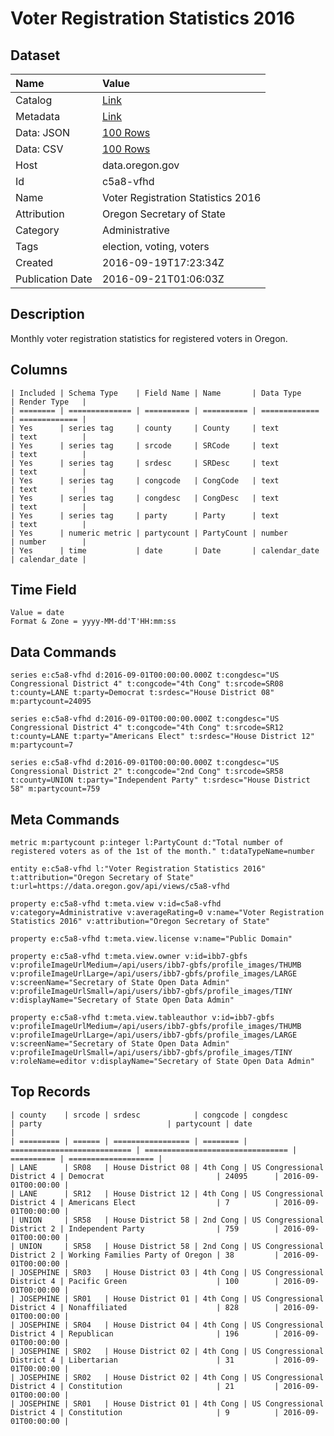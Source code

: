 # Voter Registration Statistics 2016

## Dataset

| Name | Value |
| :--- | :---- |
| Catalog | [Link](https://catalog.data.gov/dataset/voter-registration-statistics-2016) |
| Metadata | [Link](https://data.oregon.gov/api/views/c5a8-vfhd) |
| Data: JSON | [100 Rows](https://data.oregon.gov/api/views/c5a8-vfhd/rows.json?max_rows=100) |
| Data: CSV | [100 Rows](https://data.oregon.gov/api/views/c5a8-vfhd/rows.csv?max_rows=100) |
| Host | data.oregon.gov |
| Id | c5a8-vfhd |
| Name | Voter Registration Statistics 2016 |
| Attribution | Oregon Secretary of State |
| Category | Administrative |
| Tags | election, voting, voters |
| Created | 2016-09-19T17:23:34Z |
| Publication Date | 2016-09-21T01:06:03Z |

## Description

Monthly voter registration statistics for registered voters in Oregon.

## Columns

```ls
| Included | Schema Type    | Field Name | Name       | Data Type     | Render Type   |
| ======== | ============== | ========== | ========== | ============= | ============= |
| Yes      | series tag     | county     | County     | text          | text          |
| Yes      | series tag     | srcode     | SRCode     | text          | text          |
| Yes      | series tag     | srdesc     | SRDesc     | text          | text          |
| Yes      | series tag     | congcode   | CongCode   | text          | text          |
| Yes      | series tag     | congdesc   | CongDesc   | text          | text          |
| Yes      | series tag     | party      | Party      | text          | text          |
| Yes      | numeric metric | partycount | PartyCount | number        | number        |
| Yes      | time           | date       | Date       | calendar_date | calendar_date |
```

## Time Field

```ls
Value = date
Format & Zone = yyyy-MM-dd'T'HH:mm:ss
```

## Data Commands

```ls
series e:c5a8-vfhd d:2016-09-01T00:00:00.000Z t:congdesc="US Congressional District 4" t:congcode="4th Cong" t:srcode=SR08 t:county=LANE t:party=Democrat t:srdesc="House District 08" m:partycount=24095

series e:c5a8-vfhd d:2016-09-01T00:00:00.000Z t:congdesc="US Congressional District 4" t:congcode="4th Cong" t:srcode=SR12 t:county=LANE t:party="Americans Elect" t:srdesc="House District 12" m:partycount=7

series e:c5a8-vfhd d:2016-09-01T00:00:00.000Z t:congdesc="US Congressional District 2" t:congcode="2nd Cong" t:srcode=SR58 t:county=UNION t:party="Independent Party" t:srdesc="House District 58" m:partycount=759
```

## Meta Commands

```ls
metric m:partycount p:integer l:PartyCount d:"Total number of registered voters as of the 1st of the month." t:dataTypeName=number

entity e:c5a8-vfhd l:"Voter Registration Statistics 2016" t:attribution="Oregon Secretary of State" t:url=https://data.oregon.gov/api/views/c5a8-vfhd

property e:c5a8-vfhd t:meta.view v:id=c5a8-vfhd v:category=Administrative v:averageRating=0 v:name="Voter Registration Statistics 2016" v:attribution="Oregon Secretary of State"

property e:c5a8-vfhd t:meta.view.license v:name="Public Domain"

property e:c5a8-vfhd t:meta.view.owner v:id=ibb7-gbfs v:profileImageUrlMedium=/api/users/ibb7-gbfs/profile_images/THUMB v:profileImageUrlLarge=/api/users/ibb7-gbfs/profile_images/LARGE v:screenName="Secretary of State Open Data Admin" v:profileImageUrlSmall=/api/users/ibb7-gbfs/profile_images/TINY v:displayName="Secretary of State Open Data Admin"

property e:c5a8-vfhd t:meta.view.tableauthor v:id=ibb7-gbfs v:profileImageUrlMedium=/api/users/ibb7-gbfs/profile_images/THUMB v:profileImageUrlLarge=/api/users/ibb7-gbfs/profile_images/LARGE v:screenName="Secretary of State Open Data Admin" v:profileImageUrlSmall=/api/users/ibb7-gbfs/profile_images/TINY v:roleName=editor v:displayName="Secretary of State Open Data Admin"
```

## Top Records

```ls
| county    | srcode | srdesc            | congcode | congdesc                    | party                            | partycount | date                | 
| ========= | ====== | ================= | ======== | =========================== | ================================ | ========== | =================== | 
| LANE      | SR08   | House District 08 | 4th Cong | US Congressional District 4 | Democrat                         | 24095      | 2016-09-01T00:00:00 | 
| LANE      | SR12   | House District 12 | 4th Cong | US Congressional District 4 | Americans Elect                  | 7          | 2016-09-01T00:00:00 | 
| UNION     | SR58   | House District 58 | 2nd Cong | US Congressional District 2 | Independent Party                | 759        | 2016-09-01T00:00:00 | 
| UNION     | SR58   | House District 58 | 2nd Cong | US Congressional District 2 | Working Families Party of Oregon | 38         | 2016-09-01T00:00:00 | 
| JOSEPHINE | SR03   | House District 03 | 4th Cong | US Congressional District 4 | Pacific Green                    | 100        | 2016-09-01T00:00:00 | 
| JOSEPHINE | SR01   | House District 01 | 4th Cong | US Congressional District 4 | Nonaffiliated                    | 828        | 2016-09-01T00:00:00 | 
| JOSEPHINE | SR04   | House District 04 | 4th Cong | US Congressional District 4 | Republican                       | 196        | 2016-09-01T00:00:00 | 
| JOSEPHINE | SR02   | House District 02 | 4th Cong | US Congressional District 4 | Libertarian                      | 31         | 2016-09-01T00:00:00 | 
| JOSEPHINE | SR02   | House District 02 | 4th Cong | US Congressional District 4 | Constitution                     | 21         | 2016-09-01T00:00:00 | 
| JOSEPHINE | SR01   | House District 01 | 4th Cong | US Congressional District 4 | Constitution                     | 9          | 2016-09-01T00:00:00 | 
```